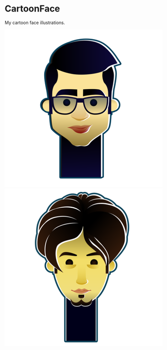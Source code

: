 # CartoonFace
My cartoon face illustrations.

![Ali Farhadian](https://github.com/amirihusayn/CartoonFace/blob/main/Faces/Ali%20Farhadian-NoBackground.svg "Ali Farhadian")
![Alreza Nadero](https://github.com/amirihusayn/CartoonFace/blob/main/Faces/Alireza%20Naderi-NoBackground.svg "Alireza Naderi")
